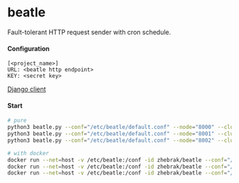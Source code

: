 # beatle

Fault-tolerant HTTP request sender with cron schedule.

#### Configuration

```
[<project_name>]
URL: <beatle http endpoint>
KEY: <secret key>
```

[Django client](https://github.com/zhebrak/django-beatle/)


#### Start
```bash
# pure
python3 beatle.py --conf="/etc/beatle/default.conf" --node="8000" --cluster="8000 8001 8002" &
python3 beatle.py --conf="/etc/beatle/default.conf" --node="8001" --cluster="8000 8001 8002" &
python3 beatle.py --conf="/etc/beatle/default.conf" --node="8002" --cluster="8000 8001 8002" &

# with docker
docker run --net=host -v /etc/beatle:/conf -id zhebrak/beatle --conf="/conf/default.conf" --node="8000" --cluster="8000 8001 8002"
docker run --net=host -v /etc/beatle:/conf -id zhebrak/beatle --conf="/conf/default.conf" --node="8001" --cluster="8000 8001 8002"
docker run --net=host -v /etc/beatle:/conf -id zhebrak/beatle --conf="/conf/default.conf" --node="8002" --cluster="8000 8001 8002"

```
